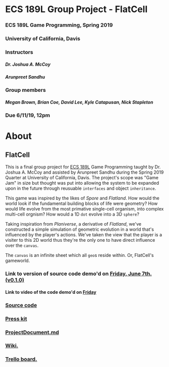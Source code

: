 # ECS 189L Group Project - FlatCell 
### ECS 189L Game Programming, Spring 2019
### University of California, Davis
### Instructors 
##### Dr. Joshua A. McCoy
##### Arunpreet Sandhu
### Group members 
##### Megan Brown, Brian Coe, David Lee, Kyle Catapusan, Nick Stapleton
### Due 6/11/19, 12pm

# About
## FlatCell
This is a final group project for [ECS 189L](https://github.com/dr-jam/ECS189L/) Game Programming taught by Dr. Joshua A. McCoy and
assisted by Arunpreet Sandhu during the Spring 2019 Quarter at University of California, Davis. The project's scope was "Game Jam" 
in size but thought was put into allowing the system to be expanded upon in the future through reusuable `interfaces` and
object `inheritance`. 

This game was inspired by the likes of *Spore* and *Flatland*. How would the world look if the fundamental building blocks of life were
geometry? How would life evolve from the most primative single-cell organism, into complex multi-cell orgnism? How would a 1D `dot`
evolve into a 3D `sphere`?

Taking inspiration from *Planiverse*, a derivative of *Flatland*, we've constructed a simple simulation of geometric evolution in 
a world that's influenced by the player's actions. We've taken the view that the player is a visiter to this 2D world thus they're
the only one to have direct influence over the `canvas`.

The `canvas` is an infinite sheet which all `geo`s reside within. Or, FlatCell's gameworld.

### Link to version of source code demo'd on [Friday, June 7th. (v0.1.0)](https://github.com/nhstaple/FlatCell/releases/tag/v0.1.0)
#### Link to video of the code demo'd on [Friday](https://youtu.be/XjD1UQBSkIQ)
### [Source code](https://github.com/nhstaple/FlatCell/releases/tag/v1.0.0)
### [Press kit](https://nhstaple.github.io/FlatCell/)
### [ProjectDocument.md](https://github.com/nhstaple/FlatCell/blob/master/ProjectDocument.md)
### [Wiki.](https://github.com/nhstaple/FlatCell/wiki)
### [Trello board.](https://github.com/nhstaple/FlatCell/projects/1)
